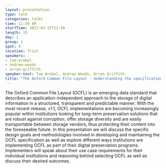 ```yaml
---
layout: presentation
type: talk
categories: talks
time: 11:50 AM
startTime: 2023-03-15T11:50
length: 15
day: 1
group: 1
spot: 8
location: frist
speakers:
- tom-wrobel
- andrew-woods
- arran-griffith
speaker-text: Tom Wrobel, Andrew Woods, Arran Griffith
title: "The Oxford Common File Layout - Understanding the specification, institutional use cases and implementations"
---
```

The Oxford Common File Layout (OCFL) is an emerging data standard that describes an application-independent approach to the storage of digital information in a structured, transparent and predictable manner. With the most recent release, v1.1, OCFL implementations are becoming increasingly popular within institutions looking for long-term preservation solutions that are robust against corruption, offer storage diversity and are easily transportable between storage vendors, thus protecting their content into the foreseeable future.  In this presentation we will discuss the specific design goals and methodologies involved in developing and maintaining the OCFL specification as well as explore different ways institutions are implementing OCFL as part of their digital preservation programs. Implementers will speak about their use case requirements for their individual institutions and reasoning behind selecting OCFL as well as discuss their desired outcomes.
